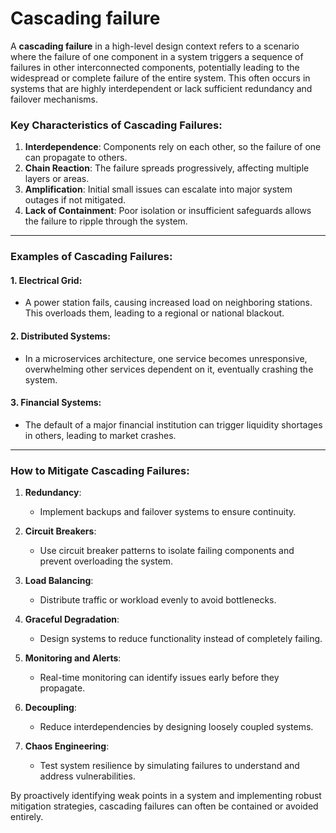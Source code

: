 # Cascading failure

A **cascading failure** in a high-level design context refers to a scenario where the failure of one component in a system triggers a sequence of failures in other interconnected components, potentially leading to the widespread or complete failure of the entire system. This often occurs in systems that are highly interdependent or lack sufficient redundancy and failover mechanisms.

### Key Characteristics of Cascading Failures:
1. **Interdependence**: Components rely on each other, so the failure of one can propagate to others.
2. **Chain Reaction**: The failure spreads progressively, affecting multiple layers or areas.
3. **Amplification**: Initial small issues can escalate into major system outages if not mitigated.
4. **Lack of Containment**: Poor isolation or insufficient safeguards allows the failure to ripple through the system.

---

### Examples of Cascading Failures:
#### 1. **Electrical Grid**:
   - A power station fails, causing increased load on neighboring stations. This overloads them, leading to a regional or national blackout.
   
#### 2. **Distributed Systems**:
   - In a microservices architecture, one service becomes unresponsive, overwhelming other services dependent on it, eventually crashing the system.

#### 3. **Financial Systems**:
   - The default of a major financial institution can trigger liquidity shortages in others, leading to market crashes.

---

### How to Mitigate Cascading Failures:
1. **Redundancy**:
   - Implement backups and failover systems to ensure continuity.
   
2. **Circuit Breakers**:
   - Use circuit breaker patterns to isolate failing components and prevent overloading the system.
   
3. **Load Balancing**:
   - Distribute traffic or workload evenly to avoid bottlenecks.
   
4. **Graceful Degradation**:
   - Design systems to reduce functionality instead of completely failing.
   
5. **Monitoring and Alerts**:
   - Real-time monitoring can identify issues early before they propagate.
   
6. **Decoupling**:
   - Reduce interdependencies by designing loosely coupled systems.
   
7. **Chaos Engineering**:
   - Test system resilience by simulating failures to understand and address vulnerabilities.

By proactively identifying weak points in a system and implementing robust mitigation strategies, cascading failures can often be contained or avoided entirely.
